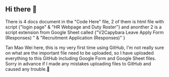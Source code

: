 ## Hi there 👋

There is 4 docs document in the "Code Here" file, 2 of them is html file with script {"login page" & "HR Webpage and Duty Roster"}
and anonther 2 is a script extension from Google Sheet called {"V2Capybara Leave Apply Form (Responses) " & "Recruitment Application (Responses)" }

Tan Mao Wei here, this is my very first time using GitHub, I'm not really sure on what are the important file need to be uploaded, so I have uploaded everything to this GitHub including 
Google Form and Google Sheet files. 
Sorry in advance if I made any mistakes uploading files to GitHub and caused any trouble.🙏

